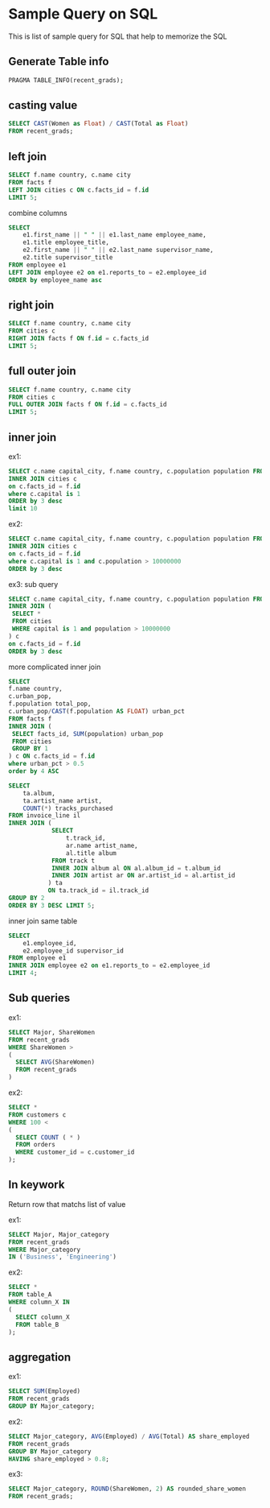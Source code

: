 # Sample Query on SQL

This is list of sample query for SQL that help to memorize the SQL

## Generate Table info

```sql
PRAGMA TABLE_INFO(recent_grads);
```

## casting value

```sql
SELECT CAST(Women as Float) / CAST(Total as Float) 
FROM recent_grads;
```

## left join

```sql
SELECT f.name country, c.name city
FROM facts f
LEFT JOIN cities c ON c.facts_id = f.id
LIMIT 5;
```
combine columns

```sql
SELECT
    e1.first_name || " " || e1.last_name employee_name,
    e1.title employee_title,
    e2.first_name || " " || e2.last_name supervisor_name,
    e2.title supervisor_title
FROM employee e1
LEFT JOIN employee e2 on e1.reports_to = e2.employee_id
ORDER by employee_name asc
```

## right join

```sql
SELECT f.name country, c.name city
FROM cities c
RIGHT JOIN facts f ON f.id = c.facts_id
LIMIT 5;
```

## full outer join

```sql
SELECT f.name country, c.name city
FROM cities c
FULL OUTER JOIN facts f ON f.id = c.facts_id
LIMIT 5;
```

## inner join

ex1:

```sql
SELECT c.name capital_city, f.name country, c.population population FROM FACTS f
INNER JOIN cities c
on c.facts_id = f.id
where c.capital is 1
ORDER by 3 desc
limit 10
```

ex2:


```sql
SELECT c.name capital_city, f.name country, c.population population FROM FACTS f
INNER JOIN cities c
on c.facts_id = f.id
where c.capital is 1 and c.population > 10000000
ORDER by 3 desc
```

ex3: sub query

```sql
SELECT c.name capital_city, f.name country, c.population population FROM FACTS f
INNER JOIN (
 SELECT * 
 FROM cities 
 WHERE capital is 1 and population > 10000000
) c
on c.facts_id = f.id
ORDER by 3 desc
```

more complicated inner join

```sql
SELECT 
f.name country,
c.urban_pop,
f.population total_pop,
c.urban_pop/CAST(f.population AS FLOAT) urban_pct
FROM facts f
INNER JOIN (
 SELECT facts_id, SUM(population) urban_pop
 FROM cities 
 GROUP BY 1
) c ON c.facts_id = f.id
where urban_pct > 0.5
order by 4 ASC
```

```sql
SELECT
    ta.album,
    ta.artist_name artist,
    COUNT(*) tracks_purchased
FROM invoice_line il
INNER JOIN (
            SELECT
                t.track_id,
                ar.name artist_name,
                al.title album
            FROM track t
            INNER JOIN album al ON al.album_id = t.album_id
            INNER JOIN artist ar ON ar.artist_id = al.artist_id
           ) ta
           ON ta.track_id = il.track_id
GROUP BY 2
ORDER BY 3 DESC LIMIT 5;
```

inner join same table

```sql
SELECT
    e1.employee_id,
    e2.employee_id supervisor_id
FROM employee e1
INNER JOIN employee e2 on e1.reports_to = e2.employee_id
LIMIT 4;
```

## Sub queries

ex1:

```sql
SELECT Major, ShareWomen 
FROM recent_grads
WHERE ShareWomen > 
( 
  SELECT AVG(ShareWomen) 
  FROM recent_grads 
)                                                           
```

ex2:

```sql
SELECT *
FROM customers c
WHERE 100 <
(
  SELECT COUNT ( * )
  FROM orders
  WHERE customer_id = c.customer_id
);
```

## In keywork

Return row that matchs list of value

ex1:

```sql
SELECT Major, Major_category 
FROM recent_grads
WHERE Major_category 
IN ('Business', 'Engineering')
```

ex2:

```sql
SELECT *
FROM table_A
WHERE column_X IN
(
  SELECT column_X
  FROM table_B
);
```

## aggregation

ex1: 

```sql
SELECT SUM(Employed)
FROM recent_grads
GROUP BY Major_category;
```

ex2:

```sql
SELECT Major_category, AVG(Employed) / AVG(Total) AS share_employed 
FROM recent_grads 
GROUP BY Major_category 
HAVING share_employed > 0.8;
```

ex3:

```sql
SELECT Major_category, ROUND(ShareWomen, 2) AS rounded_share_women 
FROM recent_grads;
```
